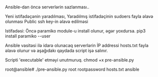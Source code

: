  Ansible-dan öncə serverlərin sazlanması..
 
Yeni istifadəçənin yaradılması, 
Yaradılmış istifadəçinin sudoers fayla əlavə olunması
Public ssh key-in əlavə edilməsi

Istifadəsi:
Öncə paramiko module-u install olunur, əgər yoxdursa. 
pip3 install paramiko --user

Ansible vasitəsi ilə idarə olunacaq serverlərin İP addressi hosts.txt fayla əlavə olunur və aşağıdakı qaydada script işə salınır. 

Scripti 'executable' etməyi unutmuruq.  chmod +x pre-ansible.py

root@ansible# ./pre-ansible.py root rootpassword hosts.txt ansible
